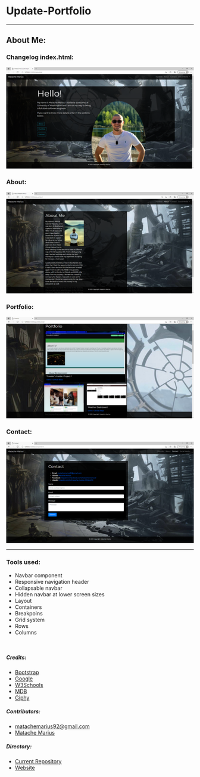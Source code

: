 # Update-Portfolio




___
## About Me:
### Changelog index.html:




![Home test <768px](./Assets/1.png)



### About:
![Home test <768px](./Assets/2.png)


### Portfolio:
![Home test <768px](./Assets/4.png)

### Contact:
![Home test <768px](./Assets/3.png)


---
### Tools used:
* Navbar component
* Responsive navigation header
* Collapsable navbar
* Hidden navbar at lower screen sizes
* Layout
* Containers
* Breakpoins
* Grid system
* Rows
* Columns

<br>



##### Credits:
* [Bootstrap](https://getbootstrap.com/)
* [Google](https://www.google.com/)
* [W3Schools](https://www.w3schools.com/)
* [MDB](https://mdbootstrap.com/)
* [Giphy](https://giphy.com/)

##### Contributors:

* matachemarius92@gmail.com
* [Matache Marius](https://github.com/MatacheMarius)
##### Directory:
* [Current Repository](https://github.com/MatacheMarius/Update-Portfolio)
* [Website](https://matachemarius.github.io/Update-Portfolio/)

